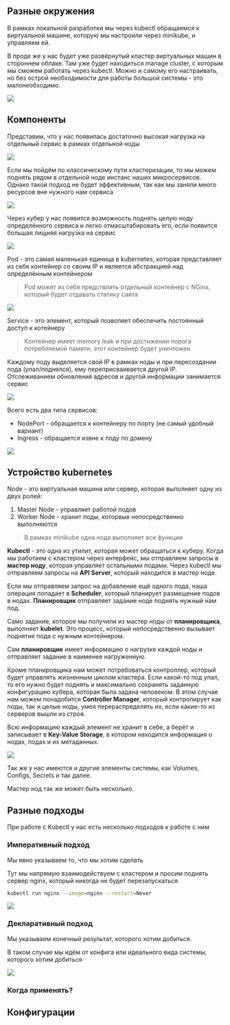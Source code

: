 


## Разные окружения

В рамках локальной разработки мы через kubectl обращаемся к виртуальной машине, которую мы настроили через minikube, и управляем ей. 

В проде же у нас будет уже развёрнутый кластер виртуальных машин в стороннем облаке. Там уже будет находиться manage cluster, с которым мы сможем работать через kubectl. Можно и самому его настраивать, но без острой необходимости для работы большой системы - это малонеобходимо. 

![](_png/Pasted%20image%2020250324182704.png)

## Компоненты

Представим, что у нас появилась достаточно высокая нагрузка на отдельный сервис в рамках отдельной ноды

![](_png/Pasted%20image%2020250324183542.png)

Если мы пойдём по классическому пути кластеризации, то мы можем поднять рядом в отдельной ноде инстанс наших микросервисов. Однако такой подход не будет эффективным, так как мы заняли много ресурсов вне нужного нам сервиса 

![](_png/Pasted%20image%2020250324183553.png)

Через кубер у нас появится возможность поднять целую ноду определённого сервиса и легко отмасштабировать его, если появится большая лищняя нагрузка на сервис

![](_png/Pasted%20image%2020250324183648.png)

Pod - это самая маленькая единица в kubernetes, которая представляет из себя контейнер со своим IP и является абстракцией над определённым контейнером

> Pod может из себя предствлять отдельный контейнер с NGinx, который будет отдавать статику сайта

![](_png/Pasted%20image%2020250324184043.png)

Service - это элемент, который позволяет обеспечить постоянный доступ к котейнеру

> Контейнер имеет memory leak и при достижении порога потребляемой памяти, этот контейнер будет уничтожен

Каждому поду выделяется свой IP в рамках ноды и при пересоздании пода (упал/поднялся), ему переприсваивается другой IP. Отслеживанием обновления адресов и другой информации занимается сервис

![](_png/Pasted%20image%2020250324184417.png)

Всего есть два типа сервисов:
- NodePort - обращается к контейнеру по порту (не самый удобный вариант)
- Ingress - обращается извне к поду по домену

![](_png/Pasted%20image%2020250324184838.png)

## Устройство kubernetes

Node - это виртуальная машина или сервер, которая выполняет одну из двух ролей:

1. Master Node - управляет работой подов
2. Worker Node - хранит поды, которвые непосредственно выполняются

> В рамках minikube одна нода выполняет все функции 

**Kubectl** - это одна из утилит, которая может обращаться к куберу. Когда мы работаем с кластером через интерфейс, мы отправляем запросы в **мастер ноду**, которая управляет остальными подами. Через kubectl мы отправляем запросы на **API Server**, который находится в мастер ноде.

Если мы отправляем запрос на добавление ещё одного пода, наша операция попадает в **Scheduler**, который планирует размещение подов в нодах. **Планировщик** отправляет задание ноде поднять нужный нам под. 

Само задание, которое мы получили из мастер ноды от **планировщика**, выполняет **kubelet**. Это процесс, который непосредственно вызывает поднятие пода с нужным контейнером. 

Сам **планировщик** имеет информацию о нагрузке каждой ноды и отправляет задание в наименее нагруженную. 

Кроме планировщика нам может потребоваться контроллер, который будет управлять жизненным циклом кластера. Если какой-то под упал, то его нужно будет поднять и максимально сохранять заданную конфигурацию кубера, которая была задана человеком. В этом случае нам можем понадобится **Controller Manager**, который контролирует как поды, так и целые ноды, умея перераспределять их, если какие-то из серверов вышли из строя.

Всю информацию каждый элемент не хранит в себе, а берёт и записывает в **Key-Value Storage**, в котором находится информация о нодах, подах и их метаданных.

![](_png/Pasted%20image%2020250324190621.png)

Так же у нас имеются и другие элементы системы, как Volumes, Configs, Secrets и так далее.

Мастер нод так же может быть несколько.

## Разные подходы

При работе с Kubectl у нас есть несколько подходов к работе с ним

### Императивный подход

Мы явно указываем то, что мы хотим сделать

Тут мы напрямую взаимодействуем с кластером и просим поднять сервер nginx, который никогда не будет перезапускаться

```bash
kubectl run nginx --image=nginx --restart=Never
```

![](_png/Pasted%20image%2020250324191105.png)

### Декларативный подход

Мы указываем конечный результат, которого хотим добиться. 

В таком случае мы идём от конфига или идеального вида системы, которого хотим добиться

![](_png/Pasted%20image%2020250324191101.png)

### Когда применять?











## Конфигурации












